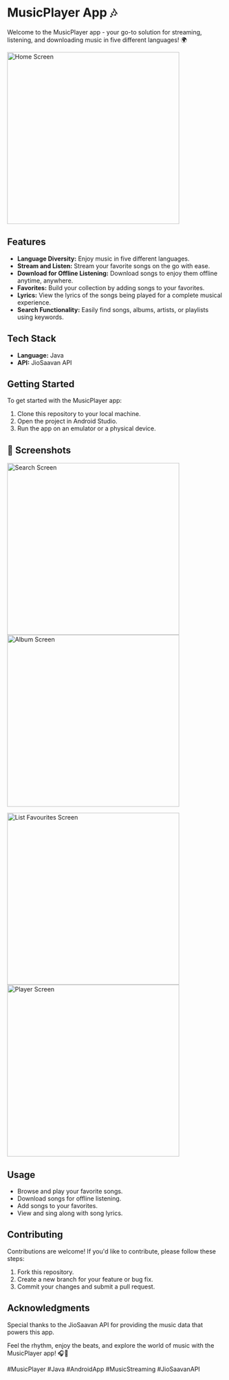 # MusicPlayer App 🎶

Welcome to the MusicPlayer app - your go-to solution for streaming, listening, and downloading music in five different languages! 🌍

<img src="Screenshots/MusicPlayer_HomeScreenActivity.jpeg" alt="Home Screen" width="400"/>  

## Features

- **Language Diversity:** Enjoy music in five different languages.
- **Stream and Listen:** Stream your favorite songs on the go with ease.
- **Download for Offline Listening:** Download songs to enjoy them offline anytime, anywhere.
- **Favorites:** Build your collection by adding songs to your favorites.
- **Lyrics:** View the lyrics of the songs being played for a complete musical experience.
- **Search Functionality:** Easily find songs, albums, artists, or playlists using keywords.

## Tech Stack

- **Language:** Java
- **API:** JioSaavan API

## Getting Started

To get started with the MusicPlayer app:

1. Clone this repository to your local machine.
2. Open the project in Android Studio.
3. Run the app on an emulator or a physical device.

## 📱 Screenshots

<img src="Screenshots/MusicPlayer_SearchActivity.jpeg" alt="Search Screen" width="400"/>            <img src="Screenshots/Musicplayer_AlbumActivity.jpeg" alt="Album Screen" width="400"/>


<img src="Screenshots/Musicplayer_FavouritesActivity.jpeg" alt="List Favourites Screen" width="400"/>             <img src="Screenshots/Musicplayer_PlayActivity.jpeg" alt="Player Screen" width="400"/>


## Usage

- Browse and play your favorite songs.
- Download songs for offline listening.
- Add songs to your favorites.
- View and sing along with song lyrics.

## Contributing

Contributions are welcome! If you'd like to contribute, please follow these steps:

1. Fork this repository.
2. Create a new branch for your feature or bug fix.
3. Commit your changes and submit a pull request.

## Acknowledgments

Special thanks to the JioSaavan API for providing the music data that powers this app.

Feel the rhythm, enjoy the beats, and explore the world of music with the MusicPlayer app! 🎧🚀

#MusicPlayer #Java #AndroidApp #MusicStreaming #JioSaavanAPI
